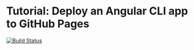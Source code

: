 # Tutorial: Deploy an Angular CLI app to GitHub Pages

[![Build Status](https://travis-ci.org/beeman/tutorial-angular-deploy-to-github-pages.svg?branch=master)](https://travis-ci.org/beeman/tutorial-angular-deploy-to-github-pages)

